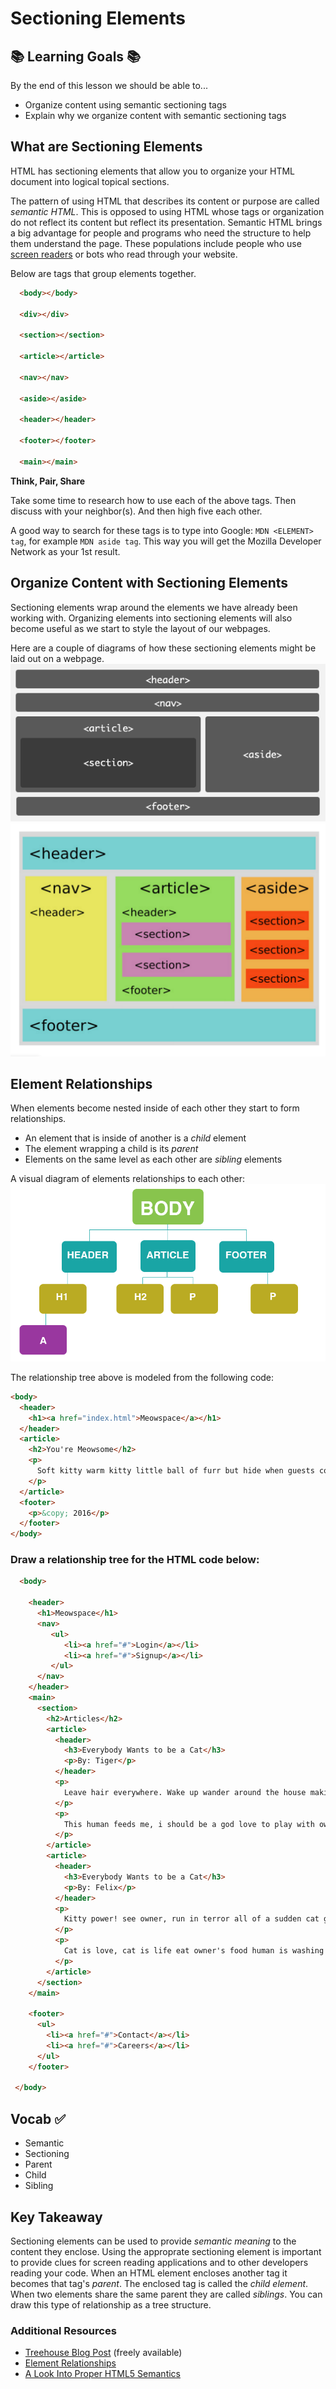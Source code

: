 # Sectioning Elements


## 📚 Learning Goals 📚

By the end of this lesson we should be able to...

- Organize content using semantic sectioning tags
- Explain why we organize content with semantic sectioning tags

## What are Sectioning Elements
HTML has sectioning elements that allow you to organize your HTML document into logical topical sections.

The pattern of using HTML that describes its content or purpose are called *semantic HTML*. This is opposed to using HTML whose tags or organization do not reflect its content but reflect its presentation. Semantic HTML brings a big advantage for people and programs who need the structure to help them understand the page. These populations include people who use [screen readers](http://webaim.org/techniques/screenreader/) or bots who read through your website.


Below are tags that group elements together.

```html
  <body></body>

  <div></div>

  <section></section>

  <article></article>

  <nav></nav>

  <aside></aside>

  <header></header>

  <footer></footer>

  <main></main>
```

**Think, Pair, Share**

Take some time to research how to use each of the above tags. Then discuss with your neighbor(s). And then high five each other.

A good way to search for these tags is to type into Google:  `MDN <ELEMENT> tag`, for example `MDN aside tag`.  This way you will get the Mozilla Developer Network as your 1st result.

## Organize Content with Sectioning Elements

Sectioning elements wrap around the elements we have already been working with. Organizing elements into sectioning elements will also become useful as we start to style the layout of our webpages.

Here are a couple of diagrams of how these sectioning elements might be laid out on a webpage.   
![Sectioned Elements Diagram](imgs/section_elements.gif)
![Sectioned Elements Diagram](imgs/section_elements2.png)


## Element Relationships

When elements become nested inside of each other they start to form relationships.
- An element that is inside of another is a _child_ element
- The element wrapping a child is its _parent_
- Elements on the same level as each other are _sibling_ elements

A visual diagram of elements relationships to each other:
![Element Relationship Diagram](imgs/content-hierarchy-diagram.png)

The relationship tree above is modeled from the following code:

```html
<body>
  <header>
    <h1><a href="index.html">Meowspace</a></h1>
  </header>
  <article>
    <h2>You're Meowsome</h2>
    <p>
      Soft kitty warm kitty little ball of furr but hide when guests come over, for gnaw the corn cob purr for no reason. Lies down knock over christmas tree but kitty ipsum dolor sit amet, shed everywhere shed everywhere stretching attack your ankles chase the red dot, hairball run catnip eat the grass sniff or massacre a bird in the living room and then look like the cutest and most innocent animal on the planet, and hide head under blanket so no one can see. Kitty power!
    </p>
  </article>
  <footer>
    <p>&copy; 2016</p>
  </footer>
</body>
```


### Draw a relationship tree for the HTML code below:

```html
  <body>

    <header>
      <h1>Meowspace</h1>
      <nav>
         <ul>
            <li><a href="#">Login</a></li>
            <li><a href="#">Signup</a></li>
         </ul>
      </nav>
    </header>
    <main>
      <section>
        <h2>Articles</h2>
        <article>
          <header>
            <h3>Everybody Wants to be a Cat</h3>
            <p>By: Tiger</p>
          </header>
          <p>
            Leave hair everywhere. Wake up wander around the house making large amounts of noise jump on top of your human's bed and fall asleep again poop in the plant pot all of a sudden cat goes crazy, so pee in the shoe. Cat is love, cat is life eat owner's food human is washing you why halp oh the horror flee scratch hiss bite or paw at your fat belly.
          </p>
          <p>
            This human feeds me, i should be a god love to play with owner's hair tie. Kitty power! see owner, run in terror all of a sudden cat goes crazy. Attack feet russian blue so intently sniff hand. Leave hair everywhere. Wake up wander around the house making large amounts of noise jump on top of your human's bed and fall asleep again poop in the plant pot. Destroy couch as revenge.
          </p>
        </article>
        <article>
          <header>
            <h3>Everybody Wants to be a Cat</h3>
            <p>By: Felix</p>
          </header>
          <p>
            Kitty power! see owner, run in terror all of a sudden cat goes crazy. Attack feet russian blue so intently sniff hand.
          </p>
          <p>
            Cat is love, cat is life eat owner's food human is washing you why halp oh the horror flee scratch hiss bite or paw at your fat belly.
          </p>
        </article>
      </section>
    </main>

    <footer>
      <ul>
        <li><a href="#">Contact</a></li>
        <li><a href="#">Careers</a></li>
      </ul>
    </footer>

 </body>
```

## Vocab ✅

  - Semantic
  - Sectioning
  - Parent
  - Child
  - Sibling

## Key Takeaway 

Sectioning elements can be used to provide *semantic meaning* to the content they enclose.  Using the approprate sectioning element is important to provide clues for screen reading applications and to other developers reading your code.  When an HTML element encloses another tag it becomes that tag's *parent*.  The enclosed tag is called the *child element*.  When two elements share the same parent they are called *siblings*.  You can draw this type of relationship as a tree structure.

### Additional Resources

- [Treehouse Blog Post](http://blog.teamtreehouse.com/use-html5-sectioning-elements) (freely available)
- [Element Relationships](http://www.littlewebhut.com/css/info_element_relationships/)
- [A Look Into Proper HTML5 Semantics](http://www.hongkiat.com/blog/html-5-semantics/)
